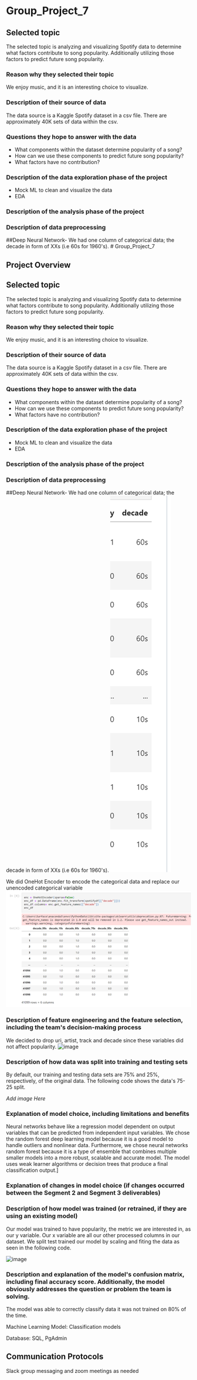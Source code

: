 # Group_Project_7

## Selected topic 
The selected topic is analyzing and visualizing Spotify data to determine what factors contribute to song popularity. Additionally utilizing those factors to predict future song popularity.
###  Reason why they selected their topic
We enjoy music, and it is an interesting choice to visualize. 
 ###  Description of their source of data 
The data source is a Kaggle Spotify dataset in a csv file. There are approximately 40K sets of data within the csv. 
### Questions they hope to answer with the data
- What components within the dataset determine popularity of a song?
- How can we use these components to predict future song popularity?
- What factors have no contribution?
 ###  Description of the data exploration phase of the project
- Mock ML to clean and visualize the data
- EDA
 ### Description of the analysis phase of the project
### Description of data preprocessing 
##Deep Neural Network- We had one column of categorical data; the decade in form of XXs (i.e 60s for 1960's). # Group_Project_7

## Project Overview

## Selected topic 
The selected topic is analyzing and visualizing Spotify data to determine what factors contribute to song popularity. Additionally utilizing those factors to predict future song popularity.
###  Reason why they selected their topic
We enjoy music, and it is an interesting choice to visualize. 
 ###  Description of their source of data 
The data source is a Kaggle Spotify dataset in a csv file. There are approximately 40K sets of data within the csv. 
### Questions they hope to answer with the data
- What components within the dataset determine popularity of a song?
- How can we use these components to predict future song popularity?
- What factors have no contribution?
 ###  Description of the data exploration phase of the project
- Mock ML to clean and visualize the data
- EDA
 ### Description of the analysis phase of the project
### Description of data preprocessing 
##Deep Neural Network- We had one column of categorical data; the decade in form of XXs (i.e 60s for 1960's).
![d1](https://github.com/B-Amela/Group_Project_7/blob/Michael/Decades%20before%20preprocessing.PNG)

We did OneHot Encoder to encode the categorical data and replace our unencoded categorical variable
![d1](https://github.com/B-Amela/Group_Project_7/blob/Michael/Decades%20after%20preprocessing.PNG)
### Description of feature engineering and the feature selection, including the team's decision-making process 
We decided to drop uri, artist, track and decade since these variables did not affect popularity.
![image](https://user-images.githubusercontent.com/97119920/169933638-b2821253-40d8-4687-a200-a991bb9b5a5c.png)

### Description of how data was split into training and testing sets 
By default, our training and testing data sets are 75% and 25%, respectively, of the original data. The following code shows the data's 75-25 split.

*Add image Here*
 ### Explanation of model choice, including limitations and benefits 
 Neural networks behave like a regression model dependent on output variables that can be predicted from independent input variables. We chose the random forest deep learning model because it is a good model to handle outliers and nonlinear data. Furthermore, we chose neural networks random forest because it is a type of ensemble that combines multiple smaller models into a more robust, scalable and accurate model. The model uses weak learner algorithms or decision trees that produce a final classification output.]
 
### Explanation of changes in model choice (if changes occurred between the Segment 2 and Segment 3 deliverables)

### Description of how model was trained (or retrained, if they are using an existing model)
Our model was trained to have popularity, the metric we are interested in, as our y variable. Our x variable are all our other processed columns in our dataset. We split test trained our model by scaling and fiting the data as seen in the following code.

![image](https://user-images.githubusercontent.com/97119920/170082971-ca4a32ae-f37d-4b6e-bd13-66437d77fb29.png)

### Description and explanation of the model's confusion matrix, including final accuracy score. Additionally, the model obviously addresses the question or problem the team is solving.  
The model was able to correctly classify data it was not trained on 80% of the time. 

Machine Learning Model: Classification models

Database: SQL, PgAdmin

## Communication Protocols
Slack group messaging and zoom meetings as needed
